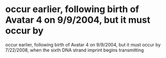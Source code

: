 # occur    earlier, following birth of Avatar 4 on 9/9/2004, but  it  must occur  by

occur    earlier, following birth of Avatar 4 on 9/9/2004, but  it  must occur  by
7/22/2008, when the sixth DNA strand imprint begins transmitting